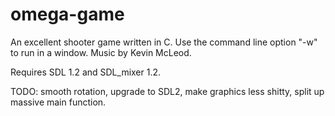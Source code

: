 omega-game
==========

An excellent shooter game written in C. 
Use the command line option "-w" to run in a window. 
Music by Kevin McLeod. 

Requires SDL 1.2 and SDL_mixer 1.2.

TODO: smooth rotation, upgrade to SDL2, make graphics
less shitty, split up massive main function.
